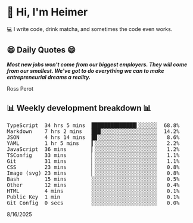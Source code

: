 # 👋 Hi, I'm Heimer

💻 I write code, drink matcha, and sometimes the code even works.

## 😄 Daily Quotes 😄

_**Most new jobs won't come from our biggest employers. They will come from our smallest. We've got to do everything we can to make entrepreneurial dreams a reality.**_

Ross Perot



## 📊 Weekly development breakdown 📊

<pre>TypeScript  34 hrs 5 mins  ██████████████▍░░░░░░  68.8%
Markdown    7 hrs 2 mins   ██▉░░░░░░░░░░░░░░░░░░  14.2%
JSON        4 hrs 14 mins  █▊░░░░░░░░░░░░░░░░░░░   8.6%
YAML        1 hr 5 mins    ▍░░░░░░░░░░░░░░░░░░░░   2.2%
JavaScript  36 mins        ▎░░░░░░░░░░░░░░░░░░░░   1.2%
TSConfig    33 mins        ▏░░░░░░░░░░░░░░░░░░░░   1.1%
Git         31 mins        ▏░░░░░░░░░░░░░░░░░░░░   1.1%
CSS         23 mins        ▏░░░░░░░░░░░░░░░░░░░░   0.8%
Image (svg) 23 mins        ▏░░░░░░░░░░░░░░░░░░░░   0.8%
Bash        15 mins        ░░░░░░░░░░░░░░░░░░░░░   0.5%
Other       12 mins        ░░░░░░░░░░░░░░░░░░░░░   0.4%
HTML        4 mins         ░░░░░░░░░░░░░░░░░░░░░   0.1%
Public Key  1 min          ░░░░░░░░░░░░░░░░░░░░░   0.1%
Git Config  0 secs         ░░░░░░░░░░░░░░░░░░░░░   0.0%</pre>

8/16/2025